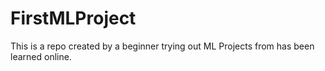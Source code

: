 # FirstMLProject
This is a repo created by a beginner trying out ML Projects from has been learned online.
